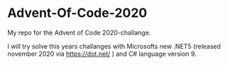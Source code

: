 # Advent-Of-Code-2020
My repo for the Advent of Code 2020-challange. 

I will try solve this years challanges with Microsofts new .NET5 (released november 2020 via https://dot.net/ ) and C# language version 9.
